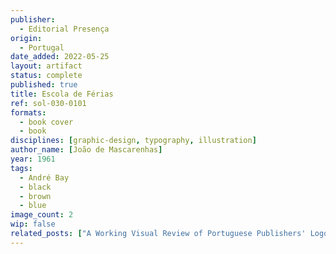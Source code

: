 ```yaml
---
publisher:
  - Editorial Presença
origin:
  - Portugal
date_added: 2022-05-25
layout: artifact
status: complete
published: true
title: Escola de Férias
ref: sol-030-0101
formats:
  - book cover
  - book
disciplines: [graphic-design, typography, illustration]
author_name: [João de Mascarenhas]
year: 1961
tags:
  - André Bay
  - black
  - brown
  - blue
image_count: 2
wip: false
related_posts: ["A Working Visual Review of Portuguese Publishers' Logos"]
---
```

